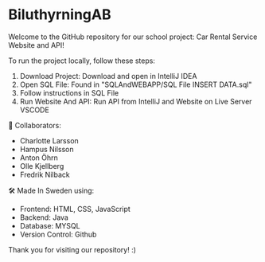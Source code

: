# BiluthyrningAB
Welcome to the GitHub repository for our school project: Car Rental Service Website and API!

To run the project locally, follow these steps:
1. Download Project: Download and open in IntelliJ IDEA
2. Open SQL File: Found in "SQLAndWEBAPP/SQL File INSERT DATA.sql"
3. Follow instructions in SQL File
4. Run Website And API: Run API from IntelliJ and Website on Live Server VSCODE

👥 Collaborators:
- Charlotte Larsson 
- Hampus Nilsson
- Anton Öhrn
- Olle Kjellberg
- Fredrik Nilback

🛠️ Made In Sweden using:
- Frontend: HTML, CSS, JavaScript
- Backend: Java
- Database: MYSQL
- Version Control: Github

Thank you for visiting our repository! :)
